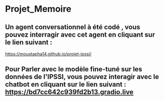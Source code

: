 # Projet_Memoire

## Un agent conversationnel à été codé , vous pouvez interragir avec cet agent en cliquant sur le lien suivant : 
https://moustapha14.github.io/projet-ipssi/
## Pour Parler avec le modèle fine-tuné sur les données de l'IPSSI, vous pouvez interagir avec le chatbot en cliquant sur le lien suivant :  https://bd7cc642c939fd2b13.gradio.live
